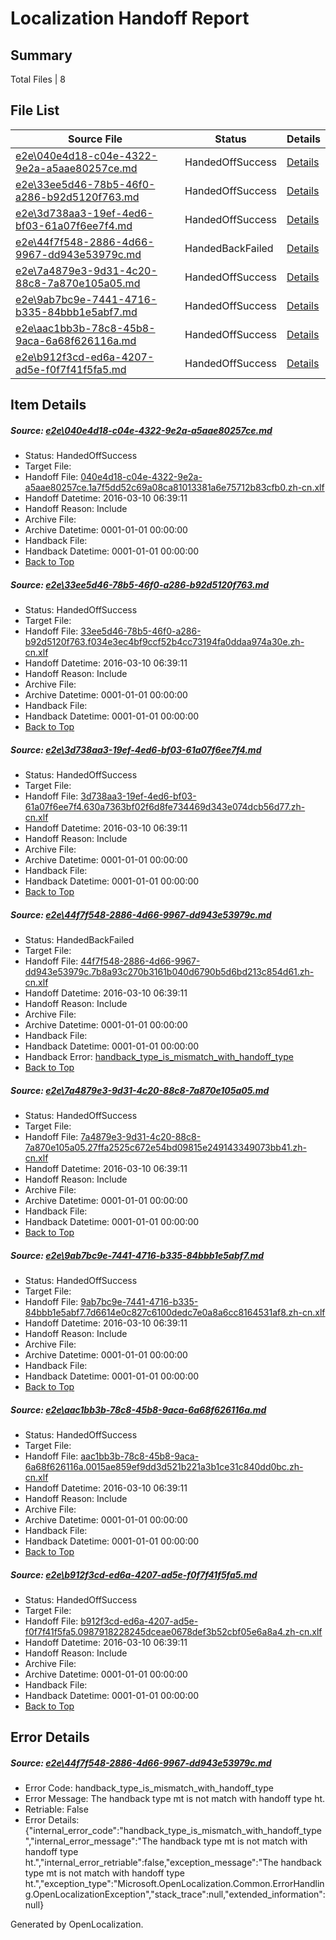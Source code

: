 # <a name='report-top'></a> Localization Handoff Report

## Summary
 Total Files | 8

## File List
 Source File | Status | Details 
 ----------- | ------ | ------- 
 [e2e\040e4d18-c04e-4322-9e2a-a5aae80257ce.md](https://github.com/OpenLocalizationTest/oltest/blob/d08da5b1d9dbb24bd8d2879c5179401298741c87/e2e/040e4d18-c04e-4322-9e2a-a5aae80257ce.md) | HandedOffSuccess | [Details](#c10f4b1d4e89490e1d936aeb9f9b2a24f2b5f5422)
 [e2e\33ee5d46-78b5-46f0-a286-b92d5120f763.md](https://github.com/OpenLocalizationTest/oltest/blob/138b5b788e412784b55ffc46baf10deb23a95d08/e2e/33ee5d46-78b5-46f0-a286-b92d5120f763.md) | HandedOffSuccess | [Details](#5e7e4d648c5443b1af3782f8f96bb16abfcaf70a3)
 [e2e\3d738aa3-19ef-4ed6-bf03-61a07f6ee7f4.md](https://github.com/OpenLocalizationTest/oltest/blob/02fab6f1f0757efa7ebf77cf1ab9b4bd95fce48e/e2e/3d738aa3-19ef-4ed6-bf03-61a07f6ee7f4.md) | HandedOffSuccess | [Details](#4645591548f2aaab3a8eb4eb41dd2b360340f53c4)
 [e2e\44f7f548-2886-4d66-9967-dd943e53979c.md](https://github.com/OpenLocalizationTest/oltest/blob/3537d307f3c5d1bd4c69e0a998f1ad2b021d11f0/e2e/44f7f548-2886-4d66-9967-dd943e53979c.md) | HandedBackFailed | [Details](#a2ef2b4ddda834aeec05dc8eaf4c404a836e7d175)
 [e2e\7a4879e3-9d31-4c20-88c8-7a870e105a05.md](https://github.com/OpenLocalizationTest/oltest/blob/4c023280f6444b4e039060580e861f406138f753/e2e/7a4879e3-9d31-4c20-88c8-7a870e105a05.md) | HandedOffSuccess | [Details](#b657a613e25823c33fa7e068438eaeedb44038976)
 [e2e\9ab7bc9e-7441-4716-b335-84bbb1e5abf7.md](https://github.com/OpenLocalizationTest/oltest/blob/ffcf59c7c5f9b5dbc8b3c4ead80118ec08b612f3/e2e/9ab7bc9e-7441-4716-b335-84bbb1e5abf7.md) | HandedOffSuccess | [Details](#d23d19c76830aa6d2172170a8f094af29ac6cc6c7)
 [e2e\aac1bb3b-78c8-45b8-9aca-6a68f626116a.md](https://github.com/OpenLocalizationTest/oltest/blob/74ba7a270d0013add21ccc6330dad8ce49e5b544/e2e/aac1bb3b-78c8-45b8-9aca-6a68f626116a.md) | HandedOffSuccess | [Details](#79bb7524dd55ce20a01ad766886f07c2a5ef65938)
 [e2e\b912f3cd-ed6a-4207-ad5e-f0f7f41f5fa5.md](https://github.com/OpenLocalizationTest/oltest/blob/74ba7a270d0013add21ccc6330dad8ce49e5b544/e2e/b912f3cd-ed6a-4207-ad5e-f0f7f41f5fa5.md) | HandedOffSuccess | [Details](#880df4ccd62cbe9b91a96f689ff44fd9a78c9f6810)

## Item Details
##### <a name='c10f4b1d4e89490e1d936aeb9f9b2a24f2b5f5422'></a> Source: [e2e\040e4d18-c04e-4322-9e2a-a5aae80257ce.md](https://github.com/OpenLocalizationTest/oltest/blob/d08da5b1d9dbb24bd8d2879c5179401298741c87/e2e/040e4d18-c04e-4322-9e2a-a5aae80257ce.md)
* Status: HandedOffSuccess
* Target File: 
* Handoff File: [040e4d18-c04e-4322-9e2a-a5aae80257ce.1a7f5dd52c69a08ca81013381a6e75712b83cfb0.zh-cn.xlf](https://github.com/OpenLocalizationTestOrg/olhandoff/blob/46a161522fa35a3b23f1601760a4dbb56d1bc91b/ol-handoff/OpenLocalizationTestOrg/oltest.zh-cn/xinjiang/040e4d18-c04e-4322-9e2a-a5aae80257ce.1a7f5dd52c69a08ca81013381a6e75712b83cfb0.zh-cn.xlf)
* Handoff Datetime: 2016-03-10 06:39:11
* Handoff Reason: Include
* Archive File: 
* Archive Datetime: 0001-01-01 00:00:00
* Handback File: 
* Handback Datetime: 0001-01-01 00:00:00
* [Back to Top](#report-top)

##### <a name='5e7e4d648c5443b1af3782f8f96bb16abfcaf70a3'></a> Source: [e2e\33ee5d46-78b5-46f0-a286-b92d5120f763.md](https://github.com/OpenLocalizationTest/oltest/blob/138b5b788e412784b55ffc46baf10deb23a95d08/e2e/33ee5d46-78b5-46f0-a286-b92d5120f763.md)
* Status: HandedOffSuccess
* Target File: 
* Handoff File: [33ee5d46-78b5-46f0-a286-b92d5120f763.f034e3ec4bf9ccf52b4cc73194fa0ddaa974a30e.zh-cn.xlf](https://github.com/OpenLocalizationTestOrg/olhandoff/blob/46a161522fa35a3b23f1601760a4dbb56d1bc91b/ol-handoff/OpenLocalizationTestOrg/oltest.zh-cn/xinjiang/33ee5d46-78b5-46f0-a286-b92d5120f763.f034e3ec4bf9ccf52b4cc73194fa0ddaa974a30e.zh-cn.xlf)
* Handoff Datetime: 2016-03-10 06:39:11
* Handoff Reason: Include
* Archive File: 
* Archive Datetime: 0001-01-01 00:00:00
* Handback File: 
* Handback Datetime: 0001-01-01 00:00:00
* [Back to Top](#report-top)

##### <a name='4645591548f2aaab3a8eb4eb41dd2b360340f53c4'></a> Source: [e2e\3d738aa3-19ef-4ed6-bf03-61a07f6ee7f4.md](https://github.com/OpenLocalizationTest/oltest/blob/02fab6f1f0757efa7ebf77cf1ab9b4bd95fce48e/e2e/3d738aa3-19ef-4ed6-bf03-61a07f6ee7f4.md)
* Status: HandedOffSuccess
* Target File: 
* Handoff File: [3d738aa3-19ef-4ed6-bf03-61a07f6ee7f4.630a7363bf02f6d8fe734469d343e074dcb56d77.zh-cn.xlf](https://github.com/OpenLocalizationTestOrg/olhandoff/blob/46a161522fa35a3b23f1601760a4dbb56d1bc91b/ol-handoff/OpenLocalizationTestOrg/oltest.zh-cn/xinjiang/3d738aa3-19ef-4ed6-bf03-61a07f6ee7f4.630a7363bf02f6d8fe734469d343e074dcb56d77.zh-cn.xlf)
* Handoff Datetime: 2016-03-10 06:39:11
* Handoff Reason: Include
* Archive File: 
* Archive Datetime: 0001-01-01 00:00:00
* Handback File: 
* Handback Datetime: 0001-01-01 00:00:00
* [Back to Top](#report-top)

##### <a name='a2ef2b4ddda834aeec05dc8eaf4c404a836e7d175'></a> Source: [e2e\44f7f548-2886-4d66-9967-dd943e53979c.md](https://github.com/OpenLocalizationTest/oltest/blob/3537d307f3c5d1bd4c69e0a998f1ad2b021d11f0/e2e/44f7f548-2886-4d66-9967-dd943e53979c.md)
* Status: HandedBackFailed
* Target File: 
* Handoff File: [44f7f548-2886-4d66-9967-dd943e53979c.7b8a93c270b3161b040d6790b5d6bd213c854d61.zh-cn.xlf](https://github.com/OpenLocalizationTestOrg/olhandoff/blob/46a161522fa35a3b23f1601760a4dbb56d1bc91b/ol-handoff/OpenLocalizationTestOrg/oltest.zh-cn/xinjiang/44f7f548-2886-4d66-9967-dd943e53979c.7b8a93c270b3161b040d6790b5d6bd213c854d61.zh-cn.xlf)
* Handoff Datetime: 2016-03-10 06:39:11
* Handoff Reason: Include
* Archive File: 
* Archive Datetime: 0001-01-01 00:00:00
* Handback File: 
* Handback Datetime: 0001-01-01 00:00:00
* Handback Error: [handback_type_is_mismatch_with_handoff_type](#a2ef2b4ddda834aeec05dc8eaf4c404a836e7d175handback_type_is_mismatch_with_handoff_type)
* [Back to Top](#report-top)

##### <a name='b657a613e25823c33fa7e068438eaeedb44038976'></a> Source: [e2e\7a4879e3-9d31-4c20-88c8-7a870e105a05.md](https://github.com/OpenLocalizationTest/oltest/blob/4c023280f6444b4e039060580e861f406138f753/e2e/7a4879e3-9d31-4c20-88c8-7a870e105a05.md)
* Status: HandedOffSuccess
* Target File: 
* Handoff File: [7a4879e3-9d31-4c20-88c8-7a870e105a05.27ffa2525c672e54bd09815e249143349073bb41.zh-cn.xlf](https://github.com/OpenLocalizationTestOrg/olhandoff/blob/46a161522fa35a3b23f1601760a4dbb56d1bc91b/ol-handoff/OpenLocalizationTestOrg/oltest.zh-cn/xinjiang/7a4879e3-9d31-4c20-88c8-7a870e105a05.27ffa2525c672e54bd09815e249143349073bb41.zh-cn.xlf)
* Handoff Datetime: 2016-03-10 06:39:11
* Handoff Reason: Include
* Archive File: 
* Archive Datetime: 0001-01-01 00:00:00
* Handback File: 
* Handback Datetime: 0001-01-01 00:00:00
* [Back to Top](#report-top)

##### <a name='d23d19c76830aa6d2172170a8f094af29ac6cc6c7'></a> Source: [e2e\9ab7bc9e-7441-4716-b335-84bbb1e5abf7.md](https://github.com/OpenLocalizationTest/oltest/blob/ffcf59c7c5f9b5dbc8b3c4ead80118ec08b612f3/e2e/9ab7bc9e-7441-4716-b335-84bbb1e5abf7.md)
* Status: HandedOffSuccess
* Target File: 
* Handoff File: [9ab7bc9e-7441-4716-b335-84bbb1e5abf7.7d6614e0c827c6100dedc7e0a8a6cc8164531af8.zh-cn.xlf](https://github.com/OpenLocalizationTestOrg/olhandoff/blob/46a161522fa35a3b23f1601760a4dbb56d1bc91b/ol-handoff/OpenLocalizationTestOrg/oltest.zh-cn/xinjiang/9ab7bc9e-7441-4716-b335-84bbb1e5abf7.7d6614e0c827c6100dedc7e0a8a6cc8164531af8.zh-cn.xlf)
* Handoff Datetime: 2016-03-10 06:39:11
* Handoff Reason: Include
* Archive File: 
* Archive Datetime: 0001-01-01 00:00:00
* Handback File: 
* Handback Datetime: 0001-01-01 00:00:00
* [Back to Top](#report-top)

##### <a name='79bb7524dd55ce20a01ad766886f07c2a5ef65938'></a> Source: [e2e\aac1bb3b-78c8-45b8-9aca-6a68f626116a.md](https://github.com/OpenLocalizationTest/oltest/blob/74ba7a270d0013add21ccc6330dad8ce49e5b544/e2e/aac1bb3b-78c8-45b8-9aca-6a68f626116a.md)
* Status: HandedOffSuccess
* Target File: 
* Handoff File: [aac1bb3b-78c8-45b8-9aca-6a68f626116a.0015ae859ef9dd3d521b221a3b1ce31c840dd0bc.zh-cn.xlf](https://github.com/OpenLocalizationTestOrg/olhandoff/blob/46a161522fa35a3b23f1601760a4dbb56d1bc91b/ol-handoff/OpenLocalizationTestOrg/oltest.zh-cn/xinjiang/aac1bb3b-78c8-45b8-9aca-6a68f626116a.0015ae859ef9dd3d521b221a3b1ce31c840dd0bc.zh-cn.xlf)
* Handoff Datetime: 2016-03-10 06:39:11
* Handoff Reason: Include
* Archive File: 
* Archive Datetime: 0001-01-01 00:00:00
* Handback File: 
* Handback Datetime: 0001-01-01 00:00:00
* [Back to Top](#report-top)

##### <a name='880df4ccd62cbe9b91a96f689ff44fd9a78c9f6810'></a> Source: [e2e\b912f3cd-ed6a-4207-ad5e-f0f7f41f5fa5.md](https://github.com/OpenLocalizationTest/oltest/blob/74ba7a270d0013add21ccc6330dad8ce49e5b544/e2e/b912f3cd-ed6a-4207-ad5e-f0f7f41f5fa5.md)
* Status: HandedOffSuccess
* Target File: 
* Handoff File: [b912f3cd-ed6a-4207-ad5e-f0f7f41f5fa5.0987918228245dceae0678def3b52cbf05e6a8a4.zh-cn.xlf](https://github.com/OpenLocalizationTestOrg/olhandoff/blob/46a161522fa35a3b23f1601760a4dbb56d1bc91b/ol-handoff/OpenLocalizationTestOrg/oltest.zh-cn/xinjiang/b912f3cd-ed6a-4207-ad5e-f0f7f41f5fa5.0987918228245dceae0678def3b52cbf05e6a8a4.zh-cn.xlf)
* Handoff Datetime: 2016-03-10 06:39:11
* Handoff Reason: Include
* Archive File: 
* Archive Datetime: 0001-01-01 00:00:00
* Handback File: 
* Handback Datetime: 0001-01-01 00:00:00
* [Back to Top](#report-top)


## Error Details
##### <a name='a2ef2b4ddda834aeec05dc8eaf4c404a836e7d175handback_type_is_mismatch_with_handoff_type'></a> Source: [e2e\44f7f548-2886-4d66-9967-dd943e53979c.md](#a2ef2b4ddda834aeec05dc8eaf4c404a836e7d175)
* Error Code: handback_type_is_mismatch_with_handoff_type
* Error Message: The handback type mt is not match with handoff type ht.
* Retriable: False
* Error Details: {"internal_error_code":"handback_type_is_mismatch_with_handoff_type","internal_error_message":"The handback type mt is not match with handoff type ht.","internal_error_retriable":false,"exception_message":"The handback type mt is not match with handoff type ht.","exception_type":"Microsoft.OpenLocalization.Common.ErrorHandling.OpenLocalizationException","stack_trace":null,"extended_information":null}


Generated by OpenLocalization.
